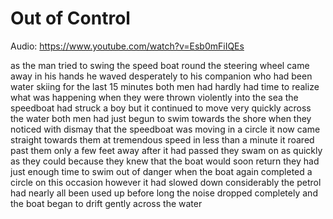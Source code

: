 # Out of Control

Audio: https://www.youtube.com/watch?v=Esb0mFiIQEs

as the man tried to swing the speed boat
round
the steering wheel came away in his
hands
he waved desperately to his companion
who had been water skiing for the last
15 minutes
both men had hardly had time to realize
what was happening
when they were thrown violently into the
sea
the speedboat had struck a boy but it
continued to move very quickly across
the water
both men had just begun to swim towards
the shore
when they noticed with dismay that the
speedboat was moving in a circle
it now came straight towards them at
tremendous speed
in less than a minute
it roared past them only a few feet away
after it had passed
they swam on as quickly as they could
because they knew that the boat would
soon return
they had just enough time to swim out of
danger when the boat again completed a
circle
on this occasion however
it had slowed down considerably
the petrol had nearly all been used up
before long
the noise dropped completely
and the boat began to drift gently
across the water

